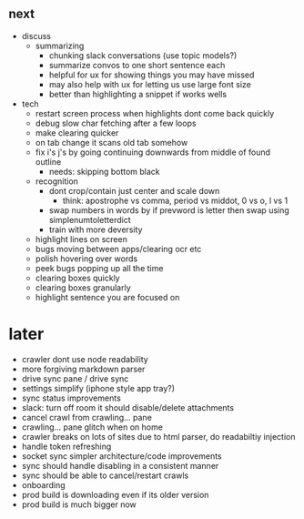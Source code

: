 ## next

* discuss
  * summarizing
    * chunking slack conversations (use topic models?)
    * summarize convos to one short sentence each
    * helpful for ux for showing things you may have missed
    * may also help with ux for letting us use large font size
    * better than highlighting a snippet if works wells
* tech
  * restart screen process when highlights dont come back quickly
  * debug slow char fetching after a few loops
  * make clearing quicker
  * on tab change it scans old tab somehow
  * fix i's j's by going continuing downwards from middle of found outline
    * needs: skipping bottom black
  * recognition
    * dont crop/contain just center and scale down
      * think: apostrophe vs comma, period vs middot, 0 vs o, l vs 1
    * swap numbers in words by if prevword is letter then swap using simplenumtoletterdict
    * train with more deversity
  * highlight lines on screen
  * bugs moving between apps/clearing ocr etc
  * polish hovering over words
  * peek bugs popping up all the time
  * clearing boxes quickly
  * clearing boxes granularly
  * highlight sentence you are focused on

# later

* crawler dont use node readability
* more forgiving markdown parser
* drive sync pane / drive sync
* settings simplify (iphone style app tray?)
* sync status improvements
* slack: turn off room it should disable/delete attachments
* cancel crawl from crawling... pane
* crawling... pane glitch when on home
* crawler breaks on lots of sites due to html parser, do readabiltiy injection
* handle token refreshing
* socket sync simpler architecture/code improvements
* sync should handle disabling in a consistent manner
* sync should be able to cancel/restart crawls
* onboarding
* prod build is downloading even if its older version
* prod build is much bigger now

